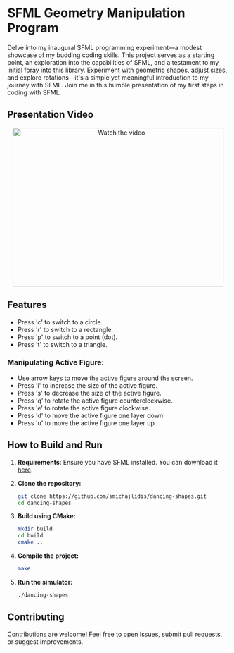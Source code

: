 # SFML Geometry Manipulation Program

Delve into my inaugural SFML programming experiment—a modest showcase of my budding coding skills. This project serves as a starting point, an exploration into the capabilities of SFML, and a testament to my initial foray into this library. Experiment with geometric shapes, adjust sizes, and explore rotations—it's a simple yet meaningful introduction to my journey with SFML. Join me in this humble presentation of my first steps in coding with SFML.

## Presentation Video

<div align="center">
  <a href="https://www.youtube.com/watch?v=DS0XcaJN4vo">
    <img src="https://img.youtube.com/vi/DS0XcaJN4vo/0.jpg" alt="Watch the video" width="480" height="360">
  </a>
</div>

## Features

- Press 'c' to switch to a circle.
- Press 'r' to switch to a rectangle.
- Press 'p' to switch to a point (dot).
- Press 't' to switch to a triangle.

### Manipulating Active Figure:

- Use arrow keys to move the active figure around the screen.
- Press 'i' to increase the size of the active figure.
- Press 's' to decrease the size of the active figure.
- Press 'q' to rotate the active figure counterclockwise.
- Press 'e' to rotate the active figure clockwise.
- Press 'd' to move the active figure one layer down.
- Press 'u' to move the active figure one layer up.

## How to Build and Run

1. **Requirements**: Ensure you have SFML installed. You can download it [here](https://www.sfml-dev.org/download.php).

2. **Clone the repository:**
    ```bash
    git clone https://github.com/smichajlidis/dancing-shapes.git
    cd dancing-shapes
    ```

3. **Build using CMake:**
    ```bash
    mkdir build
    cd build
    cmake ..
    ```

4. **Compile the project:**
    ```bash
    make
    ```

5. **Run the simulator:**
    ```bash
    ./dancing-shapes
    ```

## Contributing

Contributions are welcome! Feel free to open issues, submit pull requests, or suggest improvements.